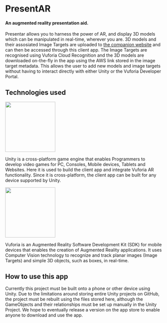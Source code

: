 # PresentAR
#### An augmented reality presentation aid.   
Presentar allows you to harness the power of AR, and display 3D models which can be manipulated in real-time, wherever you are. 3D models and their assosiated Image Targets are uploaded to [the companion website](https://presentar.herokuapp.com/) and can then be accessed through this client app. The Image Targets are recognised using Vuforia Cloud Recognition and the 3D models are downloaded on-the-fly in the app using the AWS link stored in the image target metadata. This allows the user to add new models and image targets without having to interact directly with either Unity or the Vuforia Developer Portal.


## Technologies used

<img src="https://unity3d.com/profiles/unity3d/themes/unity/images/company/brand/logos/primary/unity-master-black.svg" width="160">

Unity is a cross-platform game engine that enables Programmers to develop video games for PC, Consoles, Mobile devices, Tablets and Websites. Here it is used to build the client app and integrate Vuforia AR functionality. Since it is cross-platform, the client app can be built for any device supported by Unity.

<img src="https://www.vuforia.com/content/dam/vuforia/hompage/singles/Vuforia%20Logo%20OLx2a896.png" width="160">

Vuforia is an Augmented Reality Software Development Kit (SDK) for mobile devices that enables the creation of Augmented Reality applications. It uses Computer Vision technology to recognize and track planar images (Image Targets) and simple 3D objects, such as boxes, in real-time.

## How to use this app  

Currently this project must be built onto a phone or other device using Unity. Due to the limitations around storing entire Unity projects on GitHub, the project must be rebuilt using the files stored here, although the GameObjects and their relationships must be set up manually in the Unity Project. We hope to eventually release a version on the app store to enable anyone to download and use the app.

